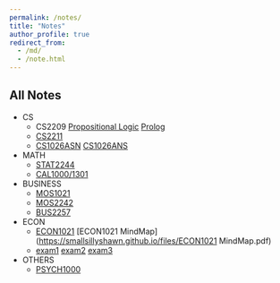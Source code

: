 ```yaml
---
permalink: /notes/
title: "Notes"
author_profile: true
redirect_from:
  - /md/
  - /note.html
---
```



##  All Notes

  * CS
      * CS2209 [Propositional Logic](https://smallsillyshawn.github.io/files/Stanford%20Logic.html) [Prolog](https://smallsillyshawn.github.io/files/Prolog.html)
      * [CS2211](https://smallsillyshawn.github.io/files/CS2211.html)
      * [CS1026ASN](https://smallsillyshawn.github.io/files/CS1026b_Assignment_1.pdf) [CS1026ANS](https://smallsillyshawn.github.io/files/coin_toss.txt)
  * MATH
      * [STAT2244](https://smallsillyshawn.github.io/files/STAT2244.html)
      * [CAL1000/1301](https://smallsillyshawn.github.io/files/CAL1301.pdf)
  * BUSINESS
      * [MOS1021](https://smallsillyshawn.github.io/files/MOS1021.pdf)
      * [MOS2242](https://smallsillyshawn.github.io/files/MOS2242.html)
      * [BUS2257](https://smallsillyshawn.github.io/files/BUS2257.html)
  * ECON
      * [ECON1021](https://smallsillyshawn.github.io/files/ECON1021.pdf) [ECON1021 MindMap](https://smallsillyshawn.github.io/files/ECON1021 MindMap.pdf)
      * [exam1](https://smallsillyshawn.github.io/files/Econ1021Exam1.pdf) [exam2](https://smallsillyshawn.github.io/files/Econ1021Exam2.pdf) [exam3](https://smallsillyshawn.github.io/files/Econ1021Exam3.pdf)
  * OTHERS
      * [PSYCH1000](https://smallsillyshawn.github.io/files/PSYCH1000.pdf)
